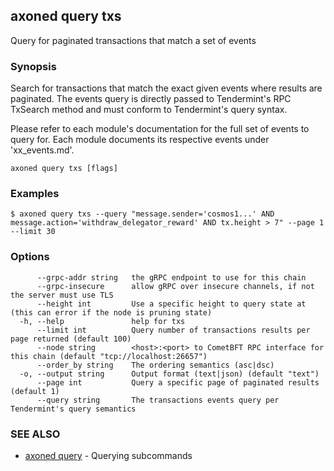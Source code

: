 ## axoned query txs

Query for paginated transactions that match a set of events

### Synopsis

Search for transactions that match the exact given events where results are paginated.
The events query is directly passed to Tendermint's RPC TxSearch method and must
conform to Tendermint's query syntax.

Please refer to each module's documentation for the full set of events to query
for. Each module documents its respective events under 'xx_events.md'.

```
axoned query txs [flags]
```

### Examples

```
$ axoned query txs --query "message.sender='cosmos1...' AND message.action='withdraw_delegator_reward' AND tx.height > 7" --page 1 --limit 30
```

### Options

```
      --grpc-addr string   the gRPC endpoint to use for this chain
      --grpc-insecure      allow gRPC over insecure channels, if not the server must use TLS
      --height int         Use a specific height to query state at (this can error if the node is pruning state)
  -h, --help               help for txs
      --limit int          Query number of transactions results per page returned (default 100)
      --node string        <host>:<port> to CometBFT RPC interface for this chain (default "tcp://localhost:26657")
      --order_by string    The ordering semantics (asc|dsc)
  -o, --output string      Output format (text|json) (default "text")
      --page int           Query a specific page of paginated results (default 1)
      --query string       The transactions events query per Tendermint's query semantics
```

### SEE ALSO

* [axoned query](axoned_query.md)	 - Querying subcommands
